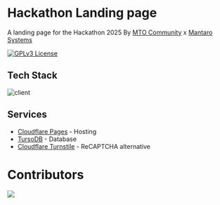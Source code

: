 # Hackathon Landing page

A landing page for the Hackathon 2025 By [MTO Community](https://mtocommunity.com) x [Mantaro Systems](https://mantaro-systems-page-a5wbq.ondigitalocean.app/)

[![GPLv3 License](https://img.shields.io/badge/License-GPL%20v3-yellow.svg)](./LICENSE)

## Tech Stack

![client](https://skillicons.dev/icons?i=astro,react,tailwindcss,github,cloudflare,turso)

## Services

- [Cloudflare Pages](https://pages.cloudflare.com/) - Hosting
- [TursoDB](https://turso.tech/) - Database
- [Cloudflare Turnstile](https://www.cloudflare.com/es-la/application-services/products/turnstile/) - ReCAPTCHA alternative

# Contributors

<a href="https://github.com/mtocommunity/hackathon-landing-page/graphs/contributors">
  <img src="https://contrib.rocks/image?repo=mtocommunity/hackathon-landing-page" />
</a>
